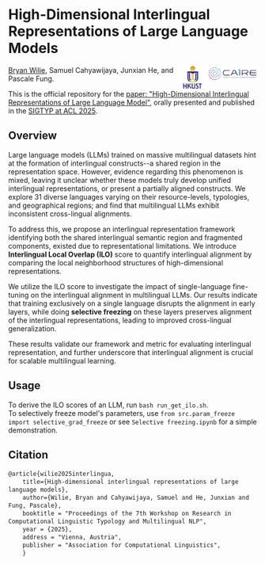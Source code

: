 # High-Dimensional Interlingual Representations of Large Language Models
<img align="right" src="img/caire.png" width="20%"> <img align="right" src="img/HKUST.jpeg" width="12%">
[Bryan Wilie](https://bryanwilie.github.io/), Samuel Cahyawijaya, Junxian He, and Pascale Fung.<br>

This is the official repository for the [paper: "High-Dimensional Interlingual Representations of Large Language Model"](https://aclanthology.org/2025.sigtyp-1.14.pdf), orally presented and published in the [SIGTYP at ACL 2025](https://sigtyp.github.io/ws2025-sigtyp-schedule.html).

## Overview

Large language models (LLMs) trained on massive multilingual datasets hint at the formation of interlingual constructs--a shared region in the representation space. However, evidence regarding this phenomenon is mixed, leaving it unclear whether these models truly develop unified interlingual representations, or present a partially aligned constructs. We explore 31 diverse languages varying on their resource-levels, typologies, and geographical regions; and find that multilingual LLMs exhibit inconsistent cross-lingual alignments. 

To address this, we propose an interlingual representation framework identifying both the shared interlingual semantic region and fragmented components, existed due to representational limitations. We introduce <b>Interlingual Local Overlap (ILO)</b> score to quantify interlingual alignment by comparing the local neighborhood structures of high-dimensional representations.

We utilize the ILO score to investigate the impact of single-language fine-tuning on the interlingual alignment in multilingual LLMs. Our results indicate that training exclusively on a single language disrupts the alignment in early layers, while doing <b>selective freezing</b> on these layers preserves alignment of the interlingual representations, leading to improved cross-lingual generalization. 

These results validate our framework and metric for evaluating interlingual representation, and further underscore that interlingual alignment is crucial for scalable multilingual learning.

## Usage

To derive the ILO scores of an LLM, run `bash run_get_ilo.sh`.<br>
To selectively freeze model's parameters, use `from src.param_freeze import selective_grad_freeze` or see `Selective freezing.ipynb` for a simple demonstration.

## Citation

```
@article{wilie2025interlingua,
    title={High-dimensional interlingual representations of large language models},
    author={Wilie, Bryan and Cahyawijaya, Samuel and He, Junxian and Fung, Pascale},
    booktitle = "Proceedings of the 7th Workshop on Research in Computational Linguistic Typology and Multilingual NLP",
    year = {2025},
    address = "Vienna, Austria",
    publisher = "Association for Computational Linguistics",
    }
```